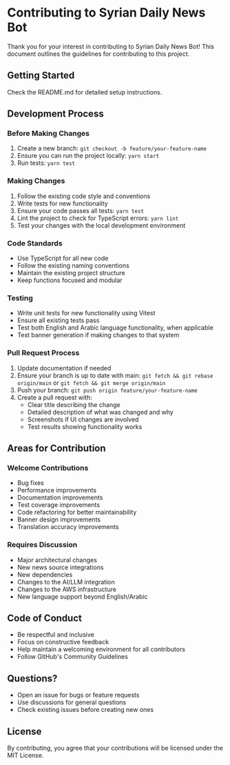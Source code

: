 # Contributing to Syrian Daily News Bot

Thank you for your interest in contributing to Syrian Daily News Bot! This document outlines the guidelines for contributing to this project.

## Getting Started

Check the README.md for detailed setup instructions.

## Development Process

### Before Making Changes

1. Create a new branch: `git checkout -b feature/your-feature-name`
2. Ensure you can run the project locally: `yarn start`
3. Run tests: `yarn test`

### Making Changes

1. Follow the existing code style and conventions
2. Write tests for new functionality
3. Ensure your code passes all tests: `yarn test`
4. Lint the project to check for TypeScript errors: `yarn lint`
5. Test your changes with the local development environment

### Code Standards

- Use TypeScript for all new code
- Follow the existing naming conventions
- Maintain the existing project structure
- Keep functions focused and modular

### Testing

- Write unit tests for new functionality using Vitest
- Ensure all existing tests pass
- Test both English and Arabic language functionality, when applicable
- Test banner generation if making changes to that system

### Pull Request Process

1. Update documentation if needed
2. Ensure your branch is up to date with main: `git fetch && git rebase origin/main` or `git fetch && git merge origin/main`
3. Push your branch: `git push origin feature/your-feature-name`
4. Create a pull request with:
   - Clear title describing the change
   - Detailed description of what was changed and why
   - Screenshots if UI changes are involved
   - Test results showing functionality works

## Areas for Contribution

### Welcome Contributions

- Bug fixes
- Performance improvements
- Documentation improvements
- Test coverage improvements
- Code refactoring for better maintainability
- Banner design improvements
- Translation accuracy improvements

### Requires Discussion

- Major architectural changes
- New news source integrations
- New dependencies
- Changes to the AI/LLM integration
- Changes to the AWS infrastructure
- New language support beyond English/Arabic

## Code of Conduct

- Be respectful and inclusive
- Focus on constructive feedback
- Help maintain a welcoming environment for all contributors
- Follow GitHub's Community Guidelines

## Questions?

- Open an issue for bugs or feature requests
- Use discussions for general questions
- Check existing issues before creating new ones

## License

By contributing, you agree that your contributions will be licensed under the MIT License.
